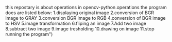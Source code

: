 this repostary is about operations in opencv-python.operations the program does are listed below:
1.displaying original image
2.conversion of BGR image to GRAY
3.conversion BGR image to RGB
4.conversion of BGR image to HSV
5.image transformation
6.fliping an image
7.Add two image
8.subtract two image
9.image tresholding
10.drawing on image
11.stop running the program")
